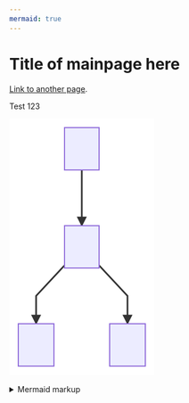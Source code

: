 ```yaml
---
mermaid: true
---
```

# Title of mainpage here

[Link to another page](./page2.md).

Test 123

<!-- generated by mermaid compile action - START -->
![~mermaid diagram 1~](/./images/docs_index-md-1.svg)
<details>
  <summary>Mermaid markup</summary>

```mermaid
graph TD;
    A-->B;
    B-->C;
    B-->D;
```

</details>
<!-- generated by mermaid compile action - END -->
